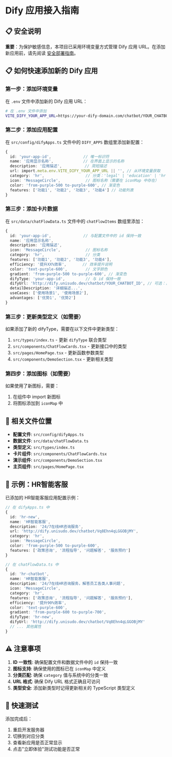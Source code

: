 # Dify 应用接入指南

## 📋 安全说明
**重要**：为保护敏感信息，本项目已采用环境变量方式管理 Dify 应用 URL。在添加新应用前，请先阅读 [安全部署指南](./security-deployment-guide.md)。

## 📋 如何快速添加新的 Dify 应用

### 第一步：添加环境变量

在 `.env` 文件中添加新的 Dify 应用 URL：

```bash
# 在 .env 文件中添加
VITE_DIFY_YOUR_APP_URL=https://your-dify-domain.com/chatbot/YOUR_CHATBOT_ID
```

### 第二步：添加应用配置

在 `src/config/difyApps.ts` 文件中的 `DIFY_APPS` 数组里添加新配置：

```typescript
{
  id: 'your-app-id',              // 唯一标识符
  name: '应用显示名称',             // 在界面上显示的名称
  description: '应用描述',          // 简短描述
  url: import.meta.env.VITE_DIFY_YOUR_APP_URL || '', // 从环境变量获取
  category: 'hr',                  // 分类：'legal' | 'education' | 'hr' | 'programming'
  icon: 'MessageCircle',           // 图标名称（需要在 iconMap 中存在）
  color: 'from-purple-500 to-purple-600', // 渐变色
  features: ['功能1', '功能2', '功能3', '功能4'] // 功能列表
}
```

### 第三步：添加卡片数据

在 `src/data/chatFlowData.ts` 文件中的 `chatFlowItems` 数组里添加：

```typescript
{
  id: 'your-app-id',              // 与配置文件中的 id 保持一致
  name: '应用显示名称',
  description: '应用描述',
  icon: 'MessageCircle',           // 图标名称
  category: 'hr',                  // 分类
  features: ['功能1', '功能2', '功能3', '功能4'],
  efficiency: '提升XX%效率',       // 效率提升说明
  color: 'text-purple-600',        // 文字颜色
  gradient: 'from-purple-500 to-purple-600', // 渐变色
  difyType: 'your-app-id',         // 与 id 保持一致
  difyUrl: 'http://dify.unisudo.dev/chatbot/YOUR_CHATBOT_ID', // 可选：自定义URL
  detailDescription: '详细描述...',
  useCases: ['使用场景1', '使用场景2'],
  advantages: ['优势1', '优势2']
}
```

### 第三步：更新类型定义（如需要）

如果添加了新的 difyType，需要在以下文件中更新类型：

1. `src/types/index.ts` - 更新 `difyType` 联合类型
2. `src/components/ChatFlowCards.tsx` - 更新接口中的类型
3. `src/pages/HomePage.tsx` - 更新函数参数类型
4. `src/components/DemoSection.tsx` - 更新相关类型

### 第四步：添加图标（如需要）

如果使用了新图标，需要：

1. 在组件中 import 新图标
2. 将图标添加到 `iconMap` 中

## 📁 相关文件位置

- **配置文件**: `src/config/difyApps.ts`
- **数据文件**: `src/data/chatFlowData.ts`  
- **类型定义**: `src/types/index.ts`
- **卡片组件**: `src/components/ChatFlowCards.tsx`
- **演示组件**: `src/components/DemoSection.tsx`
- **主页组件**: `src/pages/HomePage.tsx`

## 🎯 示例：HR智能客服

已添加的 HR智能客服应用配置示例：

```typescript
// 在 difyApps.ts 中
{
  id: 'hr-new',
  name: 'HR智能客服',
  description: '24/7在线HR咨询服务',
  url: 'http://dify.unisudo.dev/chatbot/Vq8Ehn4qLGGOBjMY',
  category: 'hr',
  icon: 'MessageCircle',
  color: 'from-purple-500 to-purple-600',
  features: ['政策咨询', '流程指导', '问题解答', '服务预约']
}

// 在 chatFlowData.ts 中
{
  id: 'hr-chatbot',
  name: 'HR智能客服',
  description: '24/7在线HR咨询服务，解答员工各类人事问题',
  icon: 'MessageCircle',
  category: 'hr',
  features: ['政策咨询', '流程指导', '问题解答', '服务预约'],
  efficiency: '提升90%效率',
  color: 'text-purple-600',
  gradient: 'from-purple-600 to-purple-700',
  difyType: 'hr-new',
  difyUrl: 'http://dify.unisudo.dev/chatbot/Vq8Ehn4qLGGOBjMY'
  // ... 其他属性
}
```

## ⚠️ 注意事项

1. **ID 一致性**: 确保配置文件和数据文件中的 `id` 保持一致
2. **图标支持**: 确保使用的图标已在 `iconMap` 中定义
3. **分类匹配**: 确保 `category` 值与系统中的分类一致
4. **URL 格式**: 确保 Dify URL 格式正确且可访问
5. **类型安全**: 添加新类型时记得更新相关的 TypeScript 类型定义

## 🚀 快速测试

添加完成后：
1. 重启开发服务器
2. 切换到对应分类
3. 查看新应用是否正常显示
4. 点击"立即体验"测试功能是否正常
